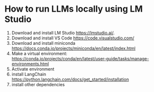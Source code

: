 # How to run LLMs locally using LM Studio



1.  Download and install LM Studio https://lmstudio.ai/.
2.  Download and install VS Code https://code.visualstudio.com/
3.  Download and install miniconda https://docs.conda.io/projects/miniconda/en/latest/index.html
4.  Make a virtual environment: https://conda.io/projects/conda/en/latest/user-guide/tasks/manage-environments.html
5.  Activate environment
6.  install LangChain https://python.langchain.com/docs/get_started/installation
7.  install other dependencies

